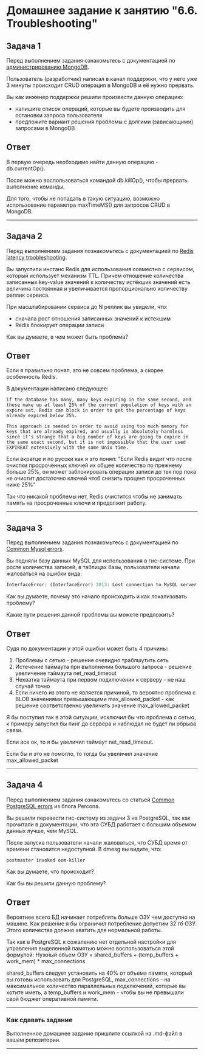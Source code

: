 # Домашнее задание к занятию "6.6. Troubleshooting"

## Задача 1

Перед выполнением задания ознакомьтесь с документацией по [администрированию MongoDB](https://docs.mongodb.com/manual/administration/).

Пользователь (разработчик) написал в канал поддержки, что у него уже 3 минуты происходит CRUD операция в MongoDB и её 
нужно прервать. 

Вы как инженер поддержки решили произвести данную операцию:
- напишите список операций, которые вы будете производить для остановки запроса пользователя
- предложите вариант решения проблемы с долгими (зависающими) запросами в MongoDB


## Ответ

В первую очередь необходимо найти данную операцию - db.currentOp(). 

После можно воспользоваться командой db.killOp(), чтобы прервать выполнение команды. 

Для того, чтобы не попадать в такую ситуацию, возможно использование параметра maxTimeMS() для запросов CRUD в MongoDB.


---

## Задача 2

Перед выполнением задания познакомьтесь с документацией по [Redis latency troobleshooting](https://redis.io/topics/latency).

Вы запустили инстанс Redis для использования совместно с сервисом, который использует механизм TTL. 
Причем отношение количества записанных key-value значений к количеству истёкших значений есть величина постоянная и
увеличивается пропорционально количеству реплик сервиса. 

При масштабировании сервиса до N реплик вы увидели, что:
- сначала рост отношения записанных значений к истекшим
- Redis блокирует операции записи

Как вы думаете, в чем может быть проблема?

## Ответ

Если я правильно понял, это не совсем проблема, а скорее особенность Redis.

В документации написано следующее:

    if the database has many, many keys expiring in the same second, and these make up at least 25% of the current population of keys with an expire set, Redis can block in order to get the percentage of keys already expired below 25%.

    This approach is needed in order to avoid using too much memory for keys that are already expired, and usually is absolutely harmless since it's strange that a big number of keys are going to expire in the same exact second, but it is not impossible that the user used EXPIREAT extensively with the same Unix time.

Если вкратце и по русски как я это понял: "Если Redis видит что после очистки просроченных ключей их общее количество по прежнему больше 25%, он может заблокировать операции записи до тех пор пока не очистит достаточно ключей чтоб снизить процент просроченных ниже 25%"

Так что никакой проблемы нет, Redis очистится чтобы не занимать память на просроченные ключи и продолжит работу.

---

## Задача 3

Перед выполнением задания познакомьтесь с документацией по [Common Mysql errors](https://dev.mysql.com/doc/refman/8.0/en/common-errors.html).

Вы подняли базу данных MySQL для использования в гис-системе. При росте количества записей, в таблицах базы,
пользователи начали жаловаться на ошибки вида:
```python
InterfaceError: (InterfaceError) 2013: Lost connection to MySQL server during query u'SELECT..... '
```

Как вы думаете, почему это начало происходить и как локализовать проблему?

Какие пути решения данной проблемы вы можете предложить?


## Ответ

Судя по документации у этой ошибки может быть 4 причины:
1. Проблемы с сетью - решение очевидно траблшутить сеть 
2. Истечение таймаута при выполнении большого запроса - решение увеличение таймаута net_read_timeout
3. Нехватка таймаута при первом подключении к серверу - не наш случай точно
4. Если ничего из этого не является причиной, то вероятно проблема с BLOB значениями превышающими max_allowed_packet - как решение соответственно увеличить значение max_allowed_packet

Я бы поступил так в этой ситуации, исключил бы что проблема с сетью, к примеру запустил бы пинг до сервера и наблюдал не будет ли обрыва связи.

Если все ок, то я бы увеличил таймаут net_read_timeout.

Если бы и это не помогло, то тогда бы увеличил значение max_allowed_packet

---

## Задача 4

Перед выполнением задания ознакомьтесь со статьей [Common PostgreSQL errors](https://www.percona.com/blog/2020/06/05/10-common-postgresql-errors/) из блога Percona.

Вы решили перевести гис-систему из задачи 3 на PostgreSQL, так как прочитали в документации, что эта СУБД работает с 
большим объемом данных лучше, чем MySQL.

После запуска пользователи начали жаловаться, что СУБД время от времени становится недоступной. В dmesg вы видите, что:

`postmaster invoked oom-killer`

Как вы думаете, что происходит?

Как бы вы решили данную проблему?

## Ответ

Вероятнее всего БД начинает потреблять больше ОЗУ чем доступно на машине.
Как решение я бы ограничил потребление допустим 32 гб ОЗУ. Этого количества должно хватить для нормальной работы.

Так как в PostgreSQL к сожалению нет отдельной настройки для управления выделенной памятью можно воспользоваться этой формулой:
Нужный объем ОЗУ = shared_buffers + (temp_buffers + work_mem) * max_connections

shared_buffers следует установить на 40% от объема памяти, который вы готовы использовать для PostgreSQL, max_connections - на максимальное количество параллельных подключений, которые вы хотите иметь, а temp_buffers и work_mem - чтобы вы не превышали свой бюджет оперативной памяти.

---

### Как сдавать задание

Выполненное домашнее задание пришлите ссылкой на .md-файл в вашем репозитории.

---
